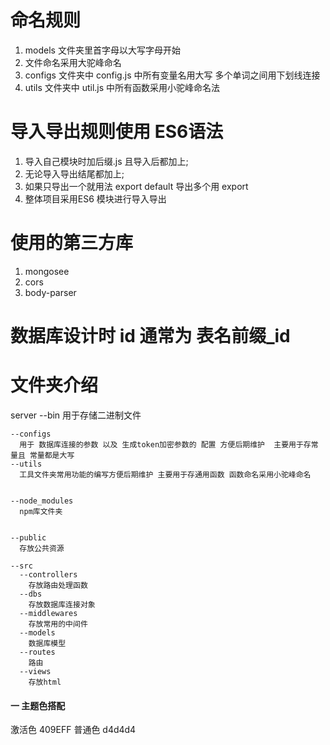 # 命名规则  

1. models  文件夹里首字母以大写字母开始
2. 文件命名采用大驼峰命名
3. configs 文件夹中 config.js 中所有变量名用大写 多个单词之间用下划线连接
4. utils   文件夹中 util.js   中所有函数采用小驼峰命名法



# 导入导出规则使用 ES6语法
1. 导入自己模块时加后缀.js 且导入后都加上;
2. 无论导入导出结尾都加上;
3. 如果只导出一个就用法 export default 导出多个用 export
4. 整体项目采用ES6 模块进行导入导出 


# 使用的第三方库
1. mongosee
2. cors 
3. body-parser

# 数据库设计时 id 通常为 表名前缀_id


# 文件夹介绍
server
    --bin
      用于存储二进制文件
    
    --configs
      用于 数据库连接的参数 以及 生成token加密参数的 配置 方便后期维护  主要用于存常量且 常量都是大写
    --utils
      工具文件夹常用功能的编写方便后期维护 主要用于存通用函数 函数命名采用小驼峰命名


    --node_modules
      npm库文件夹


    --public
      存放公共资源
    
    --src
      --controllers
        存放路由处理函数
      --dbs
        存放数据库连接对象
      --middlewares
        存放常用的中间件
      --models
        数据库模型
      --routes
        路由
      --views
        存放html

#### 一  主题色搭配

 激活色  409EFF
 普通色  d4d4d4


